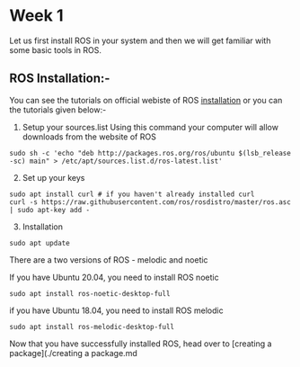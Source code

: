 # Week 1
Let us first install ROS in your system and then we will get familiar with some basic tools in ROS.

## ROS Installation:-

You can see the tutorials on official webiste of ROS [installation](http://wiki.ros.org/noetic/Installation/Ubuntu) or you can the tutorials given below:-

1. Setup your sources.list
Using this command your computer will allow downloads from the website of ROS

```
sudo sh -c 'echo "deb http://packages.ros.org/ros/ubuntu $(lsb_release -sc) main" > /etc/apt/sources.list.d/ros-latest.list'
```

2. Set up your keys

```
sudo apt install curl # if you haven't already installed curl
curl -s https://raw.githubusercontent.com/ros/rosdistro/master/ros.asc | sudo apt-key add -
```

3. Installation

```
sudo apt update
```

There are a two versions of ROS - melodic and noetic

If you have Ubuntu 20.04, you need to install ROS noetic
```
sudo apt install ros-noetic-desktop-full
```

if you have Ubuntu 18.04, you need to install ROS melodic
```
sudo apt install ros-melodic-desktop-full
```





Now that you have successfully installed ROS, head over to [creating a package](./creating a package.md

